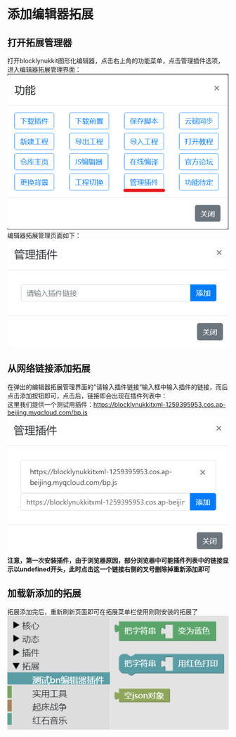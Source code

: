 # 添加编辑器拓展    
## 打开拓展管理器    
打开blocklynukkit图形化编辑器，点击右上角的功能菜单，点击管理插件选项，进入编辑器拓展管理界面：    
![](../images/screenshot_1597587555500.png)    
编辑器拓展管理页面如下：    
![](../images/screenshot_1597587598362.png)    
    
## 从网络链接添加拓展    
在弹出的编辑器拓展管理界面的”请输入插件链接“输入框中输入插件的链接，而后点击添加按钮即可，点击后，链接即会出现在插件列表中：    
这里我们提供一个测试用插件：https://blocklynukkitxml-1259395953.cos.ap-beijing.myqcloud.com/bp.js    
![](../images/screenshot_1597587817923.png)    
**注意，第一次安装插件，由于浏览器原因，部分浏览器中可能插件列表中的链接显示以undefined开头，此时点击这一个链接右侧的叉号删除掉重新添加即可**    
    
## 加载新添加的拓展    
拓展添加完后，重新刷新页面即可在拓展菜单栏使用刚刚安装的拓展了    
![](../images/screenshot_1597588259085.png)    
    
